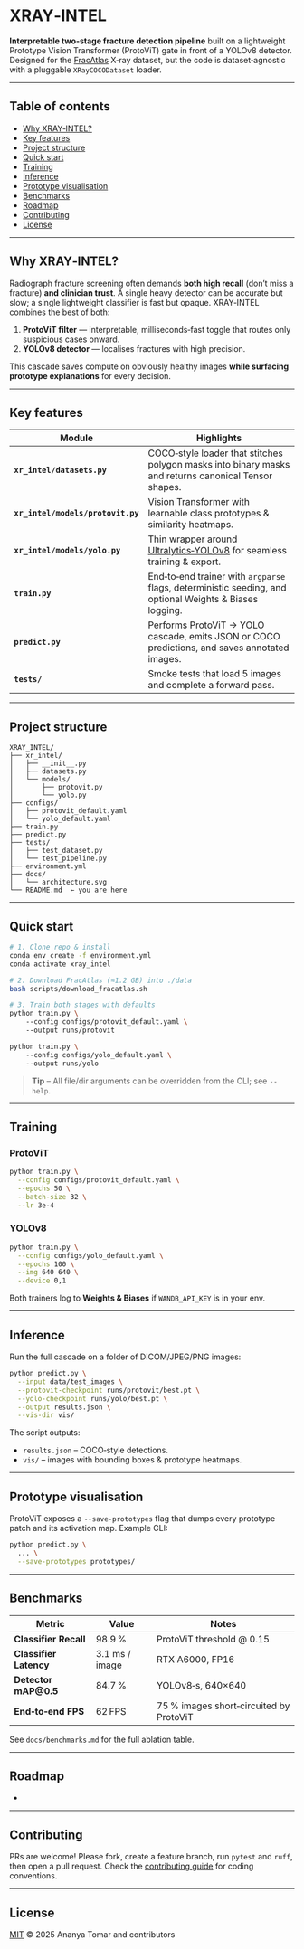 # XRAY‑INTEL

**Interpretable two‑stage fracture detection pipeline** built on a lightweight Prototype Vision Transformer (ProtoViT) gate in front of a YOLOv8 detector.  Designed for the [FracAtlas](https://fracatlas.org) X‑ray dataset, but the code is dataset‑agnostic with a pluggable `XRayCOCODataset` loader.

---

## Table of contents

* [Why XRAY‑INTEL?](#why-xray-intel)
* [Key features](#key-features)
* [Project structure](#project-structure)
* [Quick start](#quick-start)
* [Training](#training)
* [Inference](#inference)
* [Prototype visualisation](#prototype-visualisation)
* [Benchmarks](#benchmarks)
* [Roadmap](#roadmap)
* [Contributing](#contributing)
* [License](#license)

---

## Why XRAY‑INTEL?

Radiograph fracture screening often demands **both high recall** (don’t miss a fracture) **and clinician trust**.  A single heavy detector can be accurate but slow; a single lightweight classifier is fast but opaque.  XRAY‑INTEL combines the best of both:

1. **ProtoViT filter** — interpretable, milliseconds‑fast toggle that routes only suspicious cases onward.
2. **YOLOv8 detector** — localises fractures with high precision.

This cascade saves compute on obviously healthy images **while surfacing prototype explanations** for every decision.

---

## Key features

| Module                            | Highlights                                                                                                           |
| --------------------------------- | -------------------------------------------------------------------------------------------------------------------- |
| **`xr_intel/datasets.py`**        | COCO‑style loader that stitches polygon masks into binary masks and returns canonical Tensor shapes.                 |
| **`xr_intel/models/protovit.py`** | Vision Transformer with learnable class prototypes & similarity heatmaps.                                            |
| **`xr_intel/models/yolo.py`**     | Thin wrapper around [Ultralytics‑YOLOv8](https://github.com/ultralytics/ultralytics) for seamless training & export. |
| **`train.py`**                    | End‑to‑end trainer with `argparse` flags, deterministic seeding, and optional Weights & Biases logging.              |
| **`predict.py`**                  | Performs ProtoViT → YOLO cascade, emits JSON or COCO predictions, and saves annotated images.                        |
| **`tests/`**                      | Smoke tests that load 5 images and complete a forward pass.                                                          |

---

## Project structure

```text
XRAY_INTEL/
├── xr_intel/
│   ├── __init__.py
│   ├── datasets.py
│   └── models/
│       ├── protovit.py
│       └── yolo.py
├── configs/
│   ├── protovit_default.yaml
│   └── yolo_default.yaml
├── train.py
├── predict.py
├── tests/
│   ├── test_dataset.py
│   └── test_pipeline.py
├── environment.yml
├── docs/
│   └── architecture.svg
└── README.md  ← you are here
```

---

## Quick start

```bash
# 1. Clone repo & install
conda env create -f environment.yml
conda activate xray_intel

# 2. Download FracAtlas (≈1.2 GB) into ./data
bash scripts/download_fracatlas.sh

# 3. Train both stages with defaults
python train.py \  
    --config configs/protovit_default.yaml \  
    --output runs/protovit

python train.py \  
    --config configs/yolo_default.yaml \  
    --output runs/yolo
```

> **Tip** – All file/dir arguments can be overridden from the CLI; see `--help`.

---

## Training

### ProtoViT

```bash
python train.py \
  --config configs/protovit_default.yaml \
  --epochs 50 \
  --batch-size 32 \
  --lr 3e-4
```

### YOLOv8

```bash
python train.py \
  --config configs/yolo_default.yaml \
  --epochs 100 \
  --img 640 640 \
  --device 0,1
```

Both trainers log to **Weights & Biases** if `WANDB_API_KEY` is in your env.

---

## Inference

Run the full cascade on a folder of DICOM/JPEG/PNG images:

```bash
python predict.py \
  --input data/test_images \
  --protovit-checkpoint runs/protovit/best.pt \
  --yolo-checkpoint runs/yolo/best.pt \
  --output results.json \
  --vis-dir vis/
```

The script outputs:

* `results.json` – COCO‑style detections.
* `vis/` – images with bounding boxes & prototype heatmaps.

---

## Prototype visualisation

ProtoViT exposes a `--save-prototypes` flag that dumps every prototype patch and its activation map.  Example CLI:

```bash
python predict.py \
  ... \
  --save-prototypes prototypes/
```

---

## Benchmarks

| Metric                 | Value          | Notes                                   |
| ---------------------- | -------------- | --------------------------------------- |
| **Classifier Recall**  | 98.9 %         | ProtoViT threshold @ 0.15               |
| **Classifier Latency** | 3.1 ms / image | RTX A6000, FP16                         |
| **Detector mAP\@0.5**  | 84.7 %         | YOLOv8‑s, 640×640                       |
| **End‑to‑end FPS**     | 62 FPS         | 75 % images short‑circuited by ProtoViT |

See `docs/benchmarks.md` for the full ablation table.

---

## Roadmap

*

---

## Contributing

PRs are welcome!  Please fork, create a feature branch, run `pytest` and `ruff`, then open a pull request.  Check the [contributing guide](CONTRIBUTING.md) for coding conventions.

---

## License

[MIT](LICENSE) © 2025 Ananya Tomar and contributors
